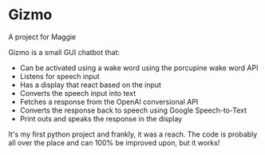 # Gizmo

A project for Maggie

Gizmo is a small GUI chatbot that:

- Can be activated using a wake word using the porcupine wake word API
- Listens for speech input
- Has a display that react based on the input
- Converts the speech input into text
- Fetches a response from the OpenAI conversional API
- Converts the response back to speech using Google Speech-to-Text
- Print outs and speaks the response in the display

It's my first python project and frankly, it was a reach. The code is probably all over the place and can 100% be improved upon, but it works!

